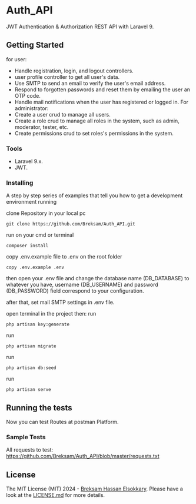 # Auth_API

JWT Authentication & Authorization REST API with Laravel 9.

## Getting Started

for user:
- Handle registration, login, and logout controllers. 
- user profile controller to get all user's data.
- Use SMTP to send an email to verify the user's email address.
- Respond to forgotten passwords and reset them by emailing the user an OTP code.
- Handle mail notifications when the user has registered or logged in.
For administrator: 
- Create a user crud to manage all users.
- Create a role crud to manage all roles in the system, such as admin, moderator, tester, etc.
- Create permissions crud to set roles's permissions in the system.

### Tools

- Laravel 9.x.
- JWT.

### Installing

A step by step series of examples that tell you how to get a development
environment running

clone Repository in your local pc

    git clone https://github.com/Breksam/Auth_API.git

run on your cmd or terminal

    composer install

copy .env.example file to .env on the root folder

    copy .env.example .env

then open your .env file and change the database name (DB_DATABASE) to whatever you have, username (DB_USERNAME) and password (DB_PASSWORD) field correspond to your configuration.

after that, set mail SMTP settings in .env file.

open terminal in the project then:
run

    php artisan key:generate
run

    php artisan migrate
run

    php artisan db:seed
run

    php artisan serve

## Running the tests

Now you can test Routes at postman Platform.

### Sample Tests

All requests to test: https://github.com/Breksam/Auth_API/blob/master/requests.txt

## License

The MIT License (MIT) 2024 - [Breksam Hassan Elsokkary](https://github.com/Breksam). Please have a look at the [LICENSE.md](LICENSE.md) for more details.


